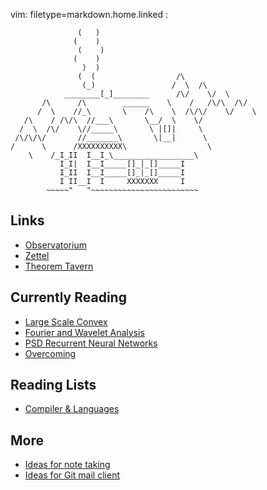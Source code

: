 vim: filetype=markdown.home.linked :

				   (   )
				  (    )
				   (    )
				  (    )
				    )  )
				   (  (                  /\
				    (_)                 /  \  /\
			    ________[_]________      /\/    \/  \
		   /\      /\        ______    \    /   /\/\  /\/
		  /  \    //_\       \    /\    \  /\/\/    \/    \
	   /\    / /\/\  //___\       \__/  \    \/
	  /  \  /\/    \//_____\       \ |[]|     \
	 /\/\/\/       //_______\       \|__|      \
	/      \      /XXXXXXXXXX\                  \
		\    /_I_II  I__I_\__________________\
		       I_I|  I__I_____[]_|_[]_____I
		       I_II  I__I_____[]_|_[]_____I
		       I II__I  I     XXXXXXX     I
		    ~~~~~"   "~~~~~~~~~~~~~~~~~~~~~~~~

 ## Links

 - [Observatorium](Observatorium.md)
 - [Zettel](Kasten.md)
 - [Theorem Tavern](thmtav.tex)

 ## Currently Reading

 - [Large Scale Convex]($P/0a03cf36d5546d0f/lscomo.pdf.md)
 - [Fourier and Wavelet Analysis]($P/894109d503718c67/index.md)
 - [PSD Recurrent Neural Networks]($P/stash/psd_recurrent_nn.pdf)
 - [Overcoming]($P/stash/overcoming_gravity.marks.md)

 ## Reading Lists

 - [Compiler & Languages]($P/8135c6bab44baebf/index.md)

 ## More

 - [Ideas for note taking]($P/stash/ideas_notes.md)
 - [Ideas for Git mail client]($P/stash/mails.md)
